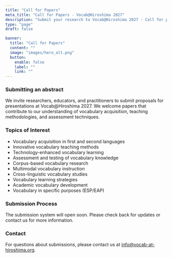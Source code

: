 ```yaml
---
title: "Call for Papers"
meta_title: "Call for Papers - Vocab@Hiroshima 2027"
description: "Submit your research to Vocab@Hiroshima 2027 - Call for papers, abstracts, and presentations"
type: "page"
draft: false

banner:
  title: "Call for Papers"
  content: ""
  image: "images/hero_alt.png"
  button:
    enable: false
    label: ""
    link: ""
---
```


### Submitting an abstract

We invite researchers, educators, and practitioners to submit proposals for presentations at Vocab@Hiroshima 2027. We welcome papers that contribute to our understanding of vocabulary acquisition, teaching methodologies, and assessment techniques.

### Topics of Interest

- Vocabulary acquisition in first and second languages
- Innovative vocabulary teaching methods
- Technology-enhanced vocabulary learning
- Assessment and testing of vocabulary knowledge
- Corpus-based vocabulary research
- Multimodal vocabulary instruction
- Cross-linguistic vocabulary studies
- Vocabulary learning strategies
- Academic vocabulary development
- Vocabulary in specific purposes (ESP/EAP)

### Submission Process

The submission system will open soon. Please check back for updates or contact us for more information.

### Contact

For questions about submissions, please contact us at [info@vocab-at-hiroshima.org](mailto:info@vocab-at-hiroshima.org).
